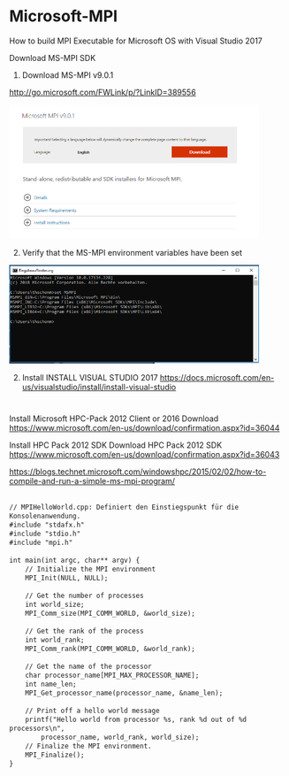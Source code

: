 # Microsoft-MPI
How to build MPI Executable for Microsoft OS with Visual Studio 2017


Download MS-MPI SDK


1. Download MS-MPI v9.0.1 

http://go.microsoft.com/FWLink/p/?LinkID=389556

<img src="https://github.com/schoenemeyer/Microsoft-MPI/blob/master/pictures/download-mpi.PNG" width="452">


2. Verify that the MS-MPI environment variables have been set 
 
<img src="https://github.com/schoenemeyer/Microsoft-MPI/blob/master/setmsmpi.PNG" width="452">

2. Install INSTALL VISUAL STUDIO 2017
https://docs.microsoft.com/en-us/visualstudio/install/install-visual-studio


# 
Install Microsoft HPC-Pack 2012 Client or 2016
Download https://www.microsoft.com/en-us/download/confirmation.aspx?id=36044

Install  HPC Pack 2012 SDK 
Download  HPC Pack 2012 SDK 
https://www.microsoft.com/en-us/download/confirmation.aspx?id=36043


https://blogs.technet.microsoft.com/windowshpc/2015/02/02/how-to-compile-and-run-a-simple-ms-mpi-program/




```

// MPIHelloWorld.cpp: Definiert den Einstiegspunkt für die Konsolenanwendung.
#include "stdafx.h"
#include "stdio.h"
#include "mpi.h"

int main(int argc, char** argv) {
	// Initialize the MPI environment
	MPI_Init(NULL, NULL);

	// Get the number of processes
	int world_size;
	MPI_Comm_size(MPI_COMM_WORLD, &world_size);

	// Get the rank of the process
	int world_rank;
	MPI_Comm_rank(MPI_COMM_WORLD, &world_rank);

	// Get the name of the processor
	char processor_name[MPI_MAX_PROCESSOR_NAME];
	int name_len;
	MPI_Get_processor_name(processor_name, &name_len);

	// Print off a hello world message
	printf("Hello world from processor %s, rank %d out of %d processors\n",
		processor_name, world_rank, world_size);
	// Finalize the MPI environment.
	MPI_Finalize();
}



```

